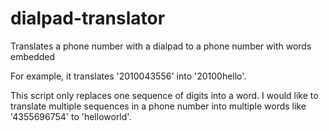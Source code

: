 # dialpad-translator
Translates a phone number with a dialpad to a phone number with words embedded

For example, it translates '2010043556' into '20100hello'.

This script only replaces one sequence of digits into a word. I would like to translate multiple sequences in a phone number into multiple words like '4355696754' to 'helloworld'.